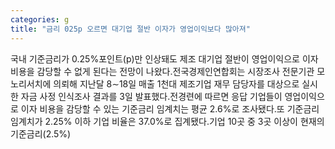 ```yaml
---
categories: g
title: "금리 025p 오르면 대기업 절반 이자가 영업이익보다 많아져"
---
```

국내 기준금리가 0.25%포인트(p)만 인상돼도 제조 대기업 절반이 영업이익으로 이자 비용을 감당할 수 없게 된다는 전망이 나왔다.전국경제인연합회는 시장조사 전문기관 모노리서치에 의뢰해 지난달 8∼18일 매출 1천대 제조기업 재무 담당자를 대상으로 실시한 자금 사정 인식조사 결과를 3일 발표했다.전경련에 따르면 응답 기업들이 영업이익으로 이자 비용을 감당할 수 있는 기준금리 임계치는 평균 2.6%로 조사됐다.또 기준금리 임계치가 2.25% 이하 기업 비율은 37.0%로 집계됐다.기업 10곳 중 3곳 이상이 현재의 기준금리(2.5%)